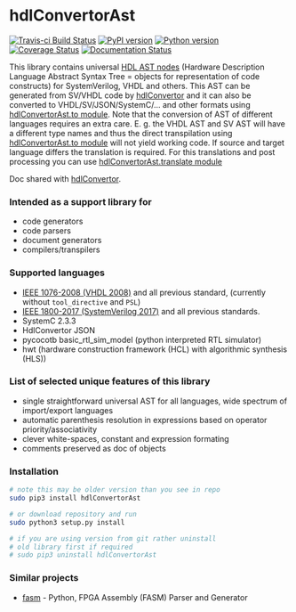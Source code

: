 # hdlConvertorAst
[![Travis-ci Build Status](https://travis-ci.org/Nic30/hdlConvertorAst.png?branch=master)](https://travis-ci.org/Nic30/hdlConvertorAst)
[![PyPI version](https://badge.fury.io/py/hdlConvertorAst.svg)](http://badge.fury.io/py/hdlConvertorAst)
[![Python version](https://img.shields.io/pypi/pyversions/hdlConvertorAst.svg)](https://img.shields.io/pypi/pyversions/hdlConvertorAst.svg)
[![Coverage Status](https://coveralls.io/repos/github/Nic30/hdlConvertorAst/badge.svg?branch=master)](https://coveralls.io/github/Nic30/hdlConvertorAst?branch=master)
[![Documentation Status](https://readthedocs.org/projects/hdlconvertorast/badge/?version=latest)](https://hdlconvertorast.readthedocs.io/en/latest/?badge=latest)
 
This library contains universal [HDL AST nodes](https://github.com/Nic30/hdlConvertorAst/tree/master/hdlConvertorAst/hdlAst/__init__.py) (Hardware Description Language Abstract Syntax Tree = objects for representation of code constructs) for SystemVerilog, VHDL and others. This AST can be generated from SV/VHDL code by [hdlConvertor](https://github.com/Nic30/hdlConvertor) and it can also be converted to VHDL/SV/JSON/SystemC/... and other formats using [hdlConvertorAst.to module](https://github.com/Nic30/hdlConvertorAst/tree/master/hdlConvertorAst/to).
Note that the conversion of AST of different languages requires an extra care.
E. g. the VHDL AST and SV AST will have a different type names and thus the direct transpilation using [hdlConvertorAst.to module](https://github.com/Nic30/hdlConvertorAst/tree/master/hdlConvertorAst/to) will not yield working code. If source and target language differs the translation is required. For this translations and post processing you can use [hdlConvertorAst.translate module](https://github.com/Nic30/hdlConvertorAst/tree/master/hdlConvertorAst/translate)

Doc shared with [hdlConvertor](https://github.com/Nic30/hdlConvertor).

### Intended as a support library for
  * code generators
  * code parsers
  * document generators
  * compilers/transpilers

### Supported languages
  * [IEEE 1076-2008 (VHDL 2008)](https://ieeexplore.ieee.org/document/4772740) and all previous standard, (currently without `tool_directive` and `PSL`)
  * [IEEE 1800-2017 (SystemVerilog 2017)](https://ieeexplore.ieee.org/document/8299595) and all previous standards.
  * SystemC 2.3.3
  * HdlConvertor JSON
  * pycocotb basic_rtl_sim_model (python interpreted RTL simulator)
  * hwt (hardware construction framework (HCL) with algorithmic synthesis (HLS))


### List of selected unique features of this library
  * single straightforward universal AST for all languages, wide spectrum of import/export languages
  * automatic parenthesis resolution in expressions based on operator priority/associativity
  * clever white-spaces, constant and expression formating 
  * comments preserved as doc of objects

### Installation

```bash
# note this may be older version than you see in repo
sudo pip3 install hdlConvertorAst

# or download repository and run
sudo python3 setup.py install

# if you are using version from git rather uninstall
# old library first if required
# sudo pip3 uninstall hdlConvertorAst
```

### Similar projects

   * [fasm](https://github.com/SymbiFlow/fasm) - Python, FPGA Assembly (FASM) Parser and Generator  
